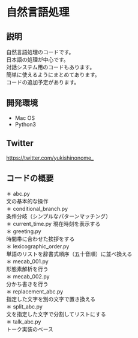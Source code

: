 # 自然言語処理

## 説明
自然言語処理のコードです。  
日本語の処理が中心です。  
対話システム用のコードもあります。  
簡単に使えるようにまとめてあります。  
コードの追加予定があります。  

## 開発環境
* Mac OS  
* Python3

## Twitter
<https://twitter.com/yukishinonome_>

## コードの概要
＊ abc.py  
文の基本的な操作  
＊ conditional_branch.py  
条件分岐（シンプルなパターンマッチング）  
＊ current_time.py
現在時刻を表示する  
＊ greeting.py  
時間帯に合わせた挨拶をする  
＊ lexicographic_order.py  
単語のリストを辞書式順序（五十音順）に並べ換える  
＊ mecab_001.py  
形態素解析を行う  
＊ mecab_002.py  
分かち書きを行う  
＊ replacement_abc.py  
指定した文字を別の文字で置き換える  
＊ split_abc.py  
文を指定した文字で分割してリストにする  
＊ talk_abc.py  
トーク実装のベース  
